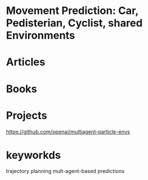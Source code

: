 # Movement Prediction: Car, Pedisterian, Cyclist, shared Environments


# Articles

# Books

# Projects
https://github.com/openai/multiagent-particle-envs
# keyworkds
trajectory planning
mult-agent-based predictions
